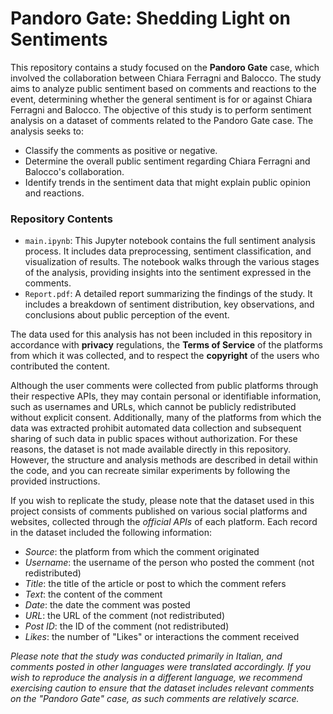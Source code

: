 # Pandoro Gate: Shedding Light on Sentiments
  
  This repository contains a study focused on the **Pandoro Gate** case, which involved the collaboration between Chiara Ferragni and Balocco. The study aims to analyze public sentiment based on comments and reactions to the event, determining whether the general sentiment is for or against Chiara Ferragni and Balocco.
  The objective of this study is to perform sentiment analysis on a dataset of comments related to the Pandoro Gate case. The analysis seeks to:
  - Classify the comments as positive or negative.
  - Determine the overall public sentiment regarding Chiara Ferragni and Balocco's collaboration.
  - Identify trends in the sentiment data that might explain public opinion and reactions.
  
  ### Repository Contents
  - `main.ipynb`: This Jupyter notebook contains the full sentiment analysis process. It includes data preprocessing, sentiment classification, and visualization of results. The notebook walks through the various stages of the analysis, providing insights into the sentiment expressed in the comments.
  - `Report.pdf`: A detailed report summarizing the findings of the study. It includes a breakdown of sentiment distribution, key observations, and conclusions about public perception of the event.

  The data used for this analysis has not been included in this repository in accordance with **privacy** regulations, the **Terms of Service** of the platforms from which it was collected, and to respect the **copyright** of the users who contributed the content.
  
  Although the user comments were collected from public platforms through their respective APIs, they may contain personal or identifiable information, such as usernames and URLs, which cannot be publicly redistributed without explicit consent. Additionally, many of the platforms from which the data was extracted prohibit automated data collection and subsequent sharing of such data in public spaces without authorization.
  For these reasons, the dataset is not made available directly in this repository. However, the structure and analysis methods are described in detail within the code, and you can recreate similar experiments by following the provided instructions.
  
  If you wish to replicate the study, please note that the dataset used in this project consists of comments published on various social platforms and websites, collected through the *official APIs* of each platform.
  Each record in the dataset included the following information:
  - *Source*: the platform from which the comment originated
  - *Username*: the username of the person who posted the comment (not redistributed)
  - *Title*: the title of the article or post to which the comment refers
  - *Text*: the content of the comment
  - *Date*: the date the comment was posted
  - *URL*: the URL of the comment (not redistributed)
  - *Post ID*: the ID of the comment (not redistributed)
  - *Likes*: the number of "Likes" or interactions the comment received

  *Please note that the study was conducted primarily in Italian, and comments posted in other languages were translated accordingly. If you wish to reproduce the analysis in a different language, we recommend exercising caution to ensure that the dataset includes relevant comments on the "Pandoro Gate" case, as such comments are relatively scarce.*
